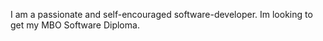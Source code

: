 

I am a passionate and self-encouraged software-developer. Im looking to get my MBO Software Diploma.

